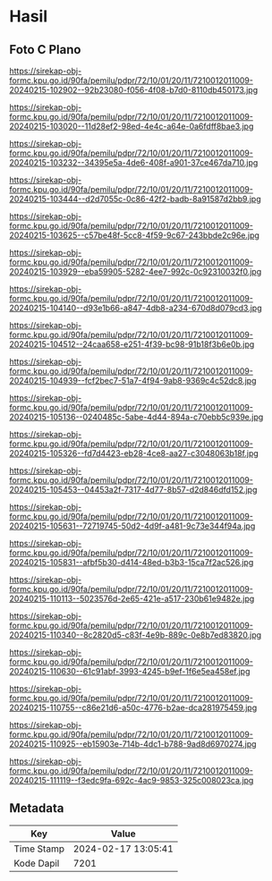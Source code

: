 # Hasil

## Foto C Plano

https://sirekap-obj-formc.kpu.go.id/90fa/pemilu/pdpr/72/10/01/20/11/7210012011009-20240215-102902--92b23080-f056-4f08-b7d0-8110db450173.jpg

https://sirekap-obj-formc.kpu.go.id/90fa/pemilu/pdpr/72/10/01/20/11/7210012011009-20240215-103020--11d28ef2-98ed-4e4c-a64e-0a6fdff8bae3.jpg

https://sirekap-obj-formc.kpu.go.id/90fa/pemilu/pdpr/72/10/01/20/11/7210012011009-20240215-103232--34395e5a-4de6-408f-a901-37ce467da710.jpg

https://sirekap-obj-formc.kpu.go.id/90fa/pemilu/pdpr/72/10/01/20/11/7210012011009-20240215-103444--d2d7055c-0c86-42f2-badb-8a91587d2bb9.jpg

https://sirekap-obj-formc.kpu.go.id/90fa/pemilu/pdpr/72/10/01/20/11/7210012011009-20240215-103625--c57be48f-5cc8-4f59-9c67-243bbde2c96e.jpg

https://sirekap-obj-formc.kpu.go.id/90fa/pemilu/pdpr/72/10/01/20/11/7210012011009-20240215-103929--eba59905-5282-4ee7-992c-0c92310032f0.jpg

https://sirekap-obj-formc.kpu.go.id/90fa/pemilu/pdpr/72/10/01/20/11/7210012011009-20240215-104140--d93e1b66-a847-4db8-a234-670d8d079cd3.jpg

https://sirekap-obj-formc.kpu.go.id/90fa/pemilu/pdpr/72/10/01/20/11/7210012011009-20240215-104512--24caa658-e251-4f39-bc98-91b18f3b6e0b.jpg

https://sirekap-obj-formc.kpu.go.id/90fa/pemilu/pdpr/72/10/01/20/11/7210012011009-20240215-104939--fcf2bec7-51a7-4f94-9ab8-9369c4c52dc8.jpg

https://sirekap-obj-formc.kpu.go.id/90fa/pemilu/pdpr/72/10/01/20/11/7210012011009-20240215-105136--0240485c-5abe-4d44-894a-c70ebb5c939e.jpg

https://sirekap-obj-formc.kpu.go.id/90fa/pemilu/pdpr/72/10/01/20/11/7210012011009-20240215-105326--fd7d4423-eb28-4ce8-aa27-c3048063b18f.jpg

https://sirekap-obj-formc.kpu.go.id/90fa/pemilu/pdpr/72/10/01/20/11/7210012011009-20240215-105453--04453a2f-7317-4d77-8b57-d2d846dfd152.jpg

https://sirekap-obj-formc.kpu.go.id/90fa/pemilu/pdpr/72/10/01/20/11/7210012011009-20240215-105631--72719745-50d2-4d9f-a481-9c73e344f94a.jpg

https://sirekap-obj-formc.kpu.go.id/90fa/pemilu/pdpr/72/10/01/20/11/7210012011009-20240215-105831--afbf5b30-d414-48ed-b3b3-15ca7f2ac526.jpg

https://sirekap-obj-formc.kpu.go.id/90fa/pemilu/pdpr/72/10/01/20/11/7210012011009-20240215-110113--5023576d-2e65-421e-a517-230b61e9482e.jpg

https://sirekap-obj-formc.kpu.go.id/90fa/pemilu/pdpr/72/10/01/20/11/7210012011009-20240215-110340--8c2820d5-c83f-4e9b-889c-0e8b7ed83820.jpg

https://sirekap-obj-formc.kpu.go.id/90fa/pemilu/pdpr/72/10/01/20/11/7210012011009-20240215-110630--61c91abf-3993-4245-b9ef-1f6e5ea458ef.jpg

https://sirekap-obj-formc.kpu.go.id/90fa/pemilu/pdpr/72/10/01/20/11/7210012011009-20240215-110755--c86e21d6-a50c-4776-b2ae-dca281975459.jpg

https://sirekap-obj-formc.kpu.go.id/90fa/pemilu/pdpr/72/10/01/20/11/7210012011009-20240215-110925--eb15903e-714b-4dc1-b788-9ad8d6970274.jpg

https://sirekap-obj-formc.kpu.go.id/90fa/pemilu/pdpr/72/10/01/20/11/7210012011009-20240215-111119--f3edc9fa-692c-4ac9-9853-325c008023ca.jpg


## Metadata

| Key        | Value               |
| ---------- | ------------------- |
| Time Stamp | 2024-02-17 13:05:41 |
| Kode Dapil | 7201                |



